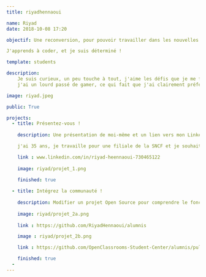 ```yaml
---
title: riyadhennaoui

name: Riyad
date: 2018-10-08 17:20

objectif: Une reconversion, pour pouvoir travailler dans les nouvelles technologies.

J'apprends à coder, et je suis déterminé !

template: students

description:
    Je suis curieux, un peu touche à tout, j'aime les défis que je me fixe et non ceux que d'autres cherche a m'imposer,
    j'ai un lourd passé de gamer, ce qui fait que j'ai clairement préferé jouer qu'aprendre à coder et j'ai décidé d'inverser la tendance.

image: riyad.jpeg

public: True

projects:
  - title: Présentez-vous !
    
    description: Une présentation de moi-même et un lien vers mon LinkedIn.

    j'ai 35 ans, je travaille pour une filiale de la SNCF et je souhaite changer de métier pour faire développeur d'application avec comme spécialisation Android.

    link : www.linkedin.com/in/riyad-heennaoui-730465122
    
    image: riyad/projet_1.png
    
    finished: true

  - title: Intégrez la communauté !
    
    description: Modifier un projet Open Source pour comprendre le fonctionnement de Git, de Github et des pull requests.
    
    image: riyad/projet_2a.png
    
    link : https://github.com/RiyadHennaoui/alumnis

    image : riyad/projet_2b.png

    link : https://github.com/OpenClassrooms-Student-Center/alumnis/pull/985

    finished: true
  - 
---
```

